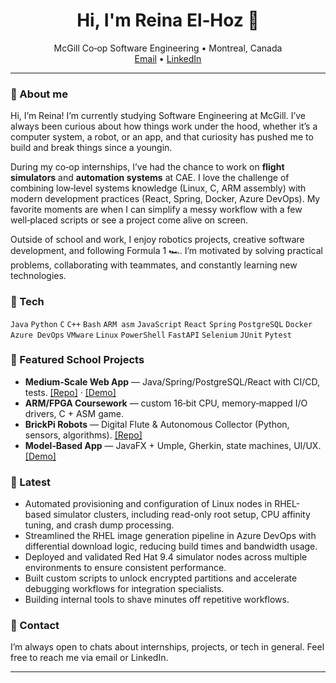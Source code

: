 <h1 align="center">Hi, I'm Reina El‑Hoz 👋</h1>

<p align="center">
  McGill Co‑op Software Engineering • Montreal, Canada
  <br/>
  <a href="mailto:rehz2004@gmail.com">Email</a> • <a href="https://www.linkedin.com/in/reina-el-hoz-84702a267/">LinkedIn</a>
</p>

---

### 🚀 About me
Hi, I’m Reina! I’m currently studying Software Engineering at McGill. I’ve always been curious about how things work under the hood, whether it’s a computer system, a robot, or an app, and that curiosity has pushed me to build and break things since a youngin.

During my co‑op internships, I’ve had the chance to work on **flight simulators** and **automation systems** at CAE. I love the challenge of combining low‑level systems knowledge (Linux, C, ARM assembly) with modern development practices (React, Spring, Docker, Azure DevOps). My favorite moments are when I can simplify a messy workflow with a few well‑placed scripts or see a project come alive on screen.

Outside of school and work, I enjoy robotics projects, creative software development, and following Formula 1 🏎️. I’m motivated by solving practical problems, collaborating with teammates, and constantly learning new technologies.

### 🧰 Tech
`Java` `Python` `C` `C++` `Bash` `ARM asm` `JavaScript` `React` `Spring` `PostgreSQL` `Docker` `Azure DevOps` `VMware` `Linux` `PowerShell` `FastAPI` `Selenium` `JUnit` `Pytest`

### 📌 Featured School Projects
- **Medium‑Scale Web App** — Java/Spring/PostgreSQL/React with CI/CD, tests. [[Repo]](https://github.com/McGill-ECSE321-Winter2025/project-group-14) · [[Demo]](https://www.linkedin.com/posts/hamza-abu-daqa_softwareengineering-springboot-postgresql-ugcPost-7323168242364018689-cSAq/)
- **ARM/FPGA Coursework** — custom 16‑bit CPU, memory‑mapped I/O drivers, C + ASM game.
- **BrickPi Robots** — Digital Flute & Autonomous Collector (Python, sensors, algorithms). [[Repo]](https://github.com/HamzaAbudaqa/ECSE211)
- **Model‑Based App** — JavaFX + Umple, Gherkin, state machines, UI/UX. [[Demo]](https://www.youtube.com/watch?v=SR2dtWJAINY)

### 🧪 Latest
- Automated provisioning and configuration of Linux nodes in RHEL-based simulator clusters, including read-only root setup, CPU affinity tuning, and crash dump processing.
- Streamlined the RHEL image generation pipeline in Azure DevOps with differential download logic, reducing build times and bandwidth usage.
- Deployed and validated Red Hat 9.4 simulator nodes across multiple environments to ensure consistent performance.
- Built custom scripts to unlock encrypted partitions and accelerate debugging workflows for integration specialists.
- Building internal tools to shave minutes off repetitive workflows.

### 📮 Contact
I’m always open to chats about internships, projects, or tech in general. Feel free to reach me via email or LinkedIn.

---
